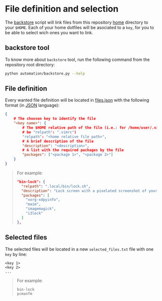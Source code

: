 # File definition and selection

The [backstore](./backstore.py) script will link files from this repository
[home](../home/) directory to your `$HOME`. Each of your home dotfiles will be
asociated to a `key`, for you to be able to select wich ones you want to link.

## backstore tool

To know more about `backstore` tool, run the following command from the
repository root directory:

```bash
python automation/backstore.py --help
```

## File definition

Every wanted file definition will be located in [files.json](./files.json) with
the following format (in [JSON](https://www.json.org/json-en.html) language):

```json
{
    # The choosen key to identify the file
    "<key name>": {
        # The $HOME relative path of the file (i.e.: for /home/user/.vimrc would 
        # be "relpath": ".vimrc")
        "relpath": "<home relative file path>",
        # A brief description of the file
        "description": "<description>",
        # A list with the required packages by the file
        "packages": ["<package 1>", "<package 2>"]
    }
}
```

> For example:
> 
> ```json
> "bin-lock": {
>   "relpath": ".local/bin/lock.sh",
>   "description": "Lock screen with a pixelated screenshot of your desktop.",
>   "packages": [
>     "xorg-xdpyinfo",
>     "maim",
>     "imagemagick",
>     "i3lock"
>   ]
> },
> ```

## Selected files

The selected files will be located in a new `selected_files.txt` file with one
`key` by line:

```plain
<key 1>
<key 2>
...
```

> For example:
> 
> ```plain
> bin-lock
> pcmanfm
> ```